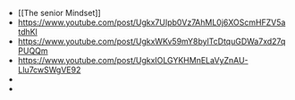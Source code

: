 - [[The senior Mindset]]
- https://www.youtube.com/post/Ugkx7UIpb0Vz7AhML0j6XOScmHFZV5atdhKl
- https://www.youtube.com/post/UgkxWKv59mY8bylTcDtquGDWa7xd27qPUQQm
- https://www.youtube.com/post/UgkxIOLGYKHMnELaVyZnAU-Llu7cwSWgVE92
-
-